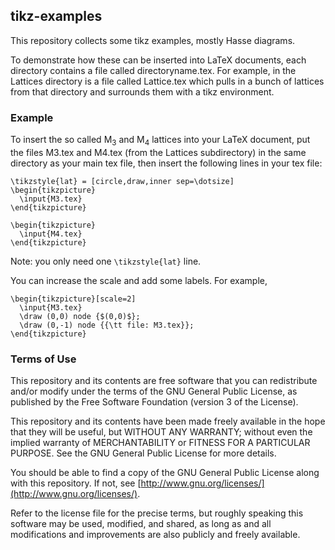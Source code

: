 ## tikz-examples

This repository collects some tikz examples, mostly Hasse diagrams.

To demonstrate how these can be inserted into LaTeX documents,
each directory contains a file called directoryname.tex.
For example, in the Lattices directory is a file called Lattice.tex which pulls
in a bunch of lattices from that directory and surrounds them with a tikz
environment. 

### Example
To insert the so called M<sub>3</sub> and M<sub>4</sub> lattices into your LaTeX
document, put the files M3.tex and M4.tex (from the Lattices subdirectory) in
the same directory as your main tex file, then insert the following lines in
your tex file: 

    \tikzstyle{lat} = [circle,draw,inner sep=\dotsize]
    \begin{tikzpicture}
      \input{M3.tex}
    \end{tikzpicture}

    \begin{tikzpicture}
      \input{M4.tex}
    \end{tikzpicture}

Note: you only need one `\tikzstyle{lat}` line.

You can increase the scale and add some labels. For example,

    \begin{tikzpicture}[scale=2]
      \input{M3.tex}
      \draw (0,0) node {$(0,0)$};
      \draw (0,-1) node {{\tt file: M3.tex}};
    \end{tikzpicture}

### Terms of Use
This repository and its contents are free software that you can redistribute
and/or modify under the terms of the GNU General Public License, as published
by the Free Software Foundation (version 3 of the License).

This repository and its contents have been made freely available in the hope
that they will be useful, but WITHOUT ANY WARRANTY; without even the implied
warranty of MERCHANTABILITY or FITNESS FOR A PARTICULAR PURPOSE.  See the
GNU General Public License for more details.

You should be able to find a copy of the GNU General Public License
along with this repository.  If not, see
[http://www.gnu.org/licenses/](http://www.gnu.org/licenses/).

Refer to the license file for the precise terms, but roughly speaking this
software may be used, modified, and shared, as long as and all modifications and
improvements are also publicly and freely available.


